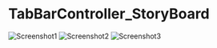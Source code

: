# TabBarController_StoryBoard

![Screenshot1](https://github.com/iOS-Xcode/WebViewAndQRCode/tree/main/WebViewAndQRCode/screenshot1.png?raw=true "screenshot1")
![Screenshot2](https://github.com/iOS-Xcode/WebViewAndQRCode/tree/main/WebViewAndQRCode/screenshot2.png?raw=true "screenshot2")
![Screenshot3](https://github.com/iOS-Xcode/WebViewAndQRCode/tree/main/WebViewAndQRCode/screenshot3.png?raw=true "screenshot3")
